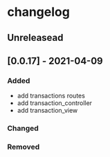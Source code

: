 # changelog

## Unreleasead

## [0.0.17] - 2021-04-09
### Added

- add transactions routes
- add transaction_controller
- add transaction_view

### Changed

### Removed